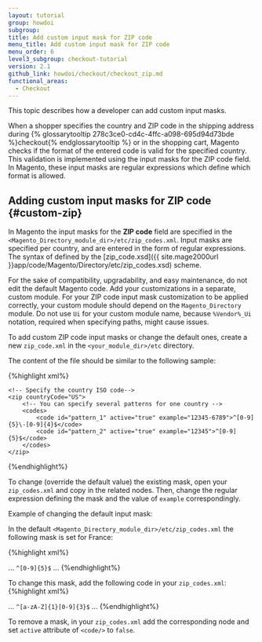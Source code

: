 ```yaml
---
layout: tutorial
group: howdoi
subgroup:
title: Add custom input mask for ZIP code
menu_title: Add custom input mask for ZIP code
menu_order: 6
level3_subgroup: checkout-tutorial
version: 2.1
github_link: howdoi/checkout/checkout_zip.md
functional_areas:
  - Checkout
---
```


This topic describes how a developer can add custom input masks.

When a shopper specifies the country and ZIP code in the shipping address during {% glossarytooltip 278c3ce0-cd4c-4ffc-a098-695d94d73bde %}checkout{% endglossarytooltip %} or in the shopping cart, Magento checks if the format of the entered code is valid for the specified country. This validation is implemented using the input masks for the ZIP code field. In Magento, these input masks are regular expressions which define which format is allowed.

## Adding custom input masks for ZIP code {#custom-zip}

In Magento the input masks for the **ZIP code** field are specified in the `<Magento_Directory_module_dir>/etc/zip_codes.xml`. Input masks are specified per country, and are entered in the form of regular expressions.
The syntax of defined by the [zip_code.xsd]({{ site.mage2000url }}app/code/Magento/Directory/etc/zip_codes.xsd) scheme.

For the sake of compatibility, upgradability, and easy maintenance, do not edit the default Magento code. Add your customizations in a separate, custom module. For your ZIP code input mask customization to be applied correctly, your custom module should depend on the `Magento_Directory` module. Do not use `Ui` for your custom module name, because `%Vendor%_Ui` notation, required when specifying paths, might cause issues.


To add custom ZIP code input masks or change the default ones, create a new `zip_code.xml` in the `<your_module_dir>/etc` directory.

The content of the file should be similar to the following sample:

{%highlight xml%}

<?xml version="1.0"?>

<config xmlns:xsi="http://www.w3.org/2001/XMLSchema-instance" xsi:noNamespaceSchemaLocation="urn:magento:module:Magento_Directory:etc/zip_codes.xsd">

	<!-- Specify the country ISO code-->
	<zip countryCode="US">
		<!-- You can specify several patterns for one country -->
    	<codes>
	        <code id="pattern_1" active="true" example="12345-6789">^[0-9]{5}\-[0-9]{4}$</code>
    	    <code id="pattern_2" active="true" example="12345">^[0-9]{5}$</code>
    	</codes>
	</zip>
</config>
{%endhighlight%}

To change (override the default value) the existing mask, open your `zip_codes.xml` and copy in the related nodes. Then, change the regular expression defining the mask and the value of `example` correspondingly.

Example of changing the default input mask:

In the default `<Magento_Directory_module_dir>/etc/zip_codes.xml` the following mask is set for France:

{%highlight xml%}
<?xml version="1.0"?>

<config xmlns:xsi="http://www.w3.org/2001/XMLSchema-instance" xsi:noNamespaceSchemaLocation="urn:magento:module:Magento_Directory:etc/zip_codes.xsd">
...
	<zip countryCode="FR">
        <codes>
            <code id="pattern_1" active="true" example="12345">^[0-9]{5}$</code>
        </codes>
    </zip>
...
</config>
{%endhighlight%}

To change this mask, add the following code in your `zip_codes.xml`:
{%highlight xml%}
<?xml version="1.0"?>

<config xmlns:xsi="http://www.w3.org/2001/XMLSchema-instance" xsi:noNamespaceSchemaLocation="urn:magento:module:Magento_Directory:etc/zip_codes.xsd">
...
	<zip countryCode="FR">
        <codes>
            <!-- Changed the regexp defining the mask, and the value of "example" -->
            <code id="pattern_1" active="true" example="A123">^[a-zA-Z]{1}[0-9]{3}$</code>
        </codes>
    </zip>
...
</config>
{%endhighlight%}

To remove a mask, in your `zip_codes.xml` add the corresponding node and set `active` attribute of `<code/>` to `false`.
